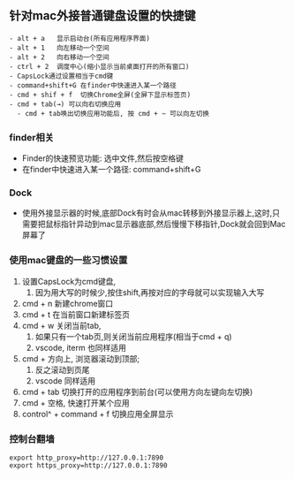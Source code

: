 ## 针对mac外接普通键盘设置的快捷键
    - alt + a   显示启动台(所有应用程序界面)
    - alt + 1   向左移动一个空间
    - alt + 2   向右移动一个空间
    - ctrl + 2  调度中心(缩小显示当前桌面打开的所有窗口)
    - CapsLock通过设置相当于cmd键
    - command+shift+G 在finder中快速进入某一个路径
    - cmd + shif + f  切换Chrome全屏(全屏下显示标签页)
    - cmd + tab(→) 可以向右切换应用
      - cmd + tab唤出切换应用功能后, 按 cmd + ~ 可以向左切换


### finder相关
  - Finder的快速预览功能: 选中文件,然后按空格键
  - 在finder中快速进入某一个路径: command+shift+G 


### Dock
  - 使用外接显示器的时候,底部Dock有时会从mac转移到外接显示器上,这时,只需要把鼠标指针异动到mac显示器底部,然后慢慢下移指针,Dock就会回到Mac屏幕了



### 使用mac键盘的一些习惯设置

1. 设置CapsLock为cmd键盘,
   1. 因为用大写的时候少,按住shift,再按对应的字母就可以实现输入大写
2. cmd + n 新建chrome窗口
3. cmd + t 在当前窗口新建标签页
4. cmd + w 关闭当前tab,
   1. 如果只有一个tab页,则关闭当前应用程序(相当于cmd + q)
   2. vscode, iterm 也同样适用
5. cmd + 方向上, 浏览器滚动到顶部; 
   1. 反之滚动到页尾
   2. vscode 同样适用
6. cmd + tab 切换打开的应用程序到前台(可以使用方向左键向左切换)
7. cmd + 空格, 快速打开某个应用
8. control^ + command + f 切换应用全屏显示
   


### 控制台翻墙
```
export http_proxy=http://127.0.0.1:7890
export https_proxy=http://127.0.0.1:7890
```